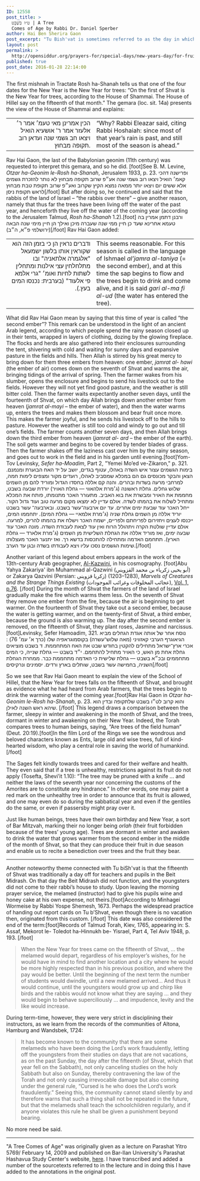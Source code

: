 ```yaml
---
ID: 12558
post_title: >
  ט״וּ בִּשְׁבָט | A Tree
  Comes of Age by Rabbi Dr. Daniel Sperber
author: Hai Ben Sherira Gaon
post_excerpt: "Tu Bish'vat is sometimes referred to as the day in which the sap begins to rise in the trees. From where does this teaching arise?"
layout: post
permalink: >
  http://opensiddur.org/prayers-for/special-days/new-years-day/for-fruit-trees/a-tree-comes-of-age-by-rabbi-dr-daniel-sperber/
published: true
post_date: 2016-01-28 22:14:00
---
```

<div class="english">
The first mishnah in Tractate Rosh ha-Shanah tells us that one of the four dates for the New Year is the New Year for trees:  “On the first of Shvat is the New Year for trees, according to the House of Shammai.  The House of Hillel say on the fifteenth of that month.”   The gemara (loc. sit. 14a) presents the view of the House of Shammai and explains:  
</div>
<table style="margin-left: auto;margin-right: auto;"><tbody>
<tr><td style="vertical-align:top;" width="46%">
<div class="commentary" style="text-align: right;"><span lang="he">
הכין אמרינן מאי טעמ׳ אמר ר׳ אלעזר אמר ר' אושעיא הואיל ויצאו חב גשמי שנה ועדאן רוב תקופה מבחוץ.
</span></div>
</td>
 
<td style="vertical-align:top;" width="53%">
<div class="english">
“Why? Rabbi Eleazar said, citing Rabbi Hoshaiah:   since most of that year’s rain is past, and still most of the season is ahead.” 
</div>
</td></tr></tbody></tbody></table> 
<div class="english">
Rav Hai Gaon, the last of the Babylonian geonim (11th century) was requested to interpret this gemara, and so he did. [foot]See B. M. Levine, <em>Otzar ha-Geonim le-Rosh ha-Shanah</em>, Jerusalem 1933, p. 23.
<span class="commentary">ופרישנה דהכי קאמ׳ הואיל ויצאו רוב גשמי שנה אע״פ שרוב תקופה מבחוץ לא נותר להזכרת גשמים אלא ששים יום ויצאו יותר ממאה נמצא הקיץ שקרוב ואע״פ שרוב תקופת טבת מבחוץ לראש תקופת ניסן</span>[/foot] But after doing so, he continued and said that the rabbis of the land of Israel – “the rabbis over there” – give another reason, namely that thus far the trees have been living off the water of the past year, and henceforth they live off the water of the coming year (according to the Jerusalem Talmud, <em>Rosh ha-Shanah</em> 1.2).[foot]<span class="commentary"> ורבנן דתמן אמרין בה טעמא אחרינא שעד כן חיין ממי שנה שעברה מיכן ואילך הן חיין מימי שנה הבאה (ירושלמי פ״א, ה״ב)‏</span>[/foot]  Rav Hai Gaon added:
</div>
<table style="margin-left: auto;margin-right: auto;"><tbody>
<tr><td style="vertical-align:top;" width="46%">
<div class="commentary" style="text-align: right;"><span lang="he">
ודברים נראין הן כי בזמן הזה הוא שקוראין אותו בלשון ישמעאל "אלגמרה אלתאניה" ובו מתלחלחין עצי אילנות ומתחלין לשתות לחיות ואומ׳ "גרי אלמא פי אלעוד" (בערבית: נכנסו המים בעץ.). ‏
</span></div>
</td>
 
<td style="vertical-align:top;" width="53%">
<div class="english">
This seems reasonable.  For this season is called in the language of Ishmael <em>al’jamra al-taniya</em> (= the second ember), and at this time the sap begins to flow and the trees begin to drink and come alive, and it is said <em>gari al-ma fi al-ud</em> (the water has entered the tree).
</div>
</td></tr></tbody></tbody></table>
<div class="english">
What did Rav Hai Gaon mean by saying that this time of year is called “the second ember”?   This remark can be understood in the light of an ancient Arab legend, according to which people spend the rainy season closed up in their tents, wrapped in layers of clothing, dozing by the glowing fireplace.  The flocks and herds are also gathered into their enclosures surrounding the tent, shivering with cold and waiting for sunny days and expansive pasture in the fields and hills.   Then Allah is stirred by his great mercy to bring down for them three embers from heaven:  one ember, <em>jamrat al- hawi</em> (the ember of air) comes down on the seventh of Shvat and warms the air, bringing tidings of the arrival of spring.  Then the farmer wakes from his slumber, opens the enclosure and begins to send his livestock out to the fields.  However they will not yet find good pasture, and the weather is still bitter cold.   Then the farmer waits expectantly another seven days, until the fourteenth of Shvat, on which day Allah brings down another ember from heaven (<em>jamrat al-mayi</em> – the ember of water), and then the water warms up, enters the trees and makes them blossom and bear fruit once more.  This makes the farmer joyful, and he sends his livestock off to the hills to pasture.   However the weather is still too cold and windy to go out and till one’s fields.  The farmer counts another seven days, and then Allah brings down the third ember from heaven (<em>jamrat al- ard</em> – the ember of the earth).   The soil gets warmer and begins to be covered by tender blades of grass.  Then the farmer shakes off the laziness cast over him by the rainy season, and goes out to work in the field and in his garden until evening.[foot]Yom-Tov Levinsky, <em>Sefer ha-Moadim</em>, Part 2, "Yemei Mo’ed ve-Zikaron," p. 321.
בימות הגשמים עצור איש השדה באהלו, עטוף בגדים, יושב על יד האח הבוערת ומנמנם. הצאן והבקר מכונסים גם הם במכלא שמסביב לאהלו, רועדים מקור ומצפים לימות חמה, למרחבי מרעה בשדות ובהרים. והנה קם אללה בחסדו הגדול ומוריד להם מן השמים שלוש גחלים. גחלת ראשונה (ג׳מרת אלהאווי — גחלת האויר) יורדת שבעה בשבט, מחממת את האויר ומבשרת את בוא האביב. מתעורר האכר מתנומתו, פותח את המכלא ומתחיל לשלוח את בהמתו לשדה. אולם עדיין לא ימצאו מקום מרעה טוב ועוד גדול הקור. ייחל האכר עוד שבעת ימים אחרים. עד יום ארבעה־עשר בשבט. ובארבעה־ עשר בשבט יוריד אללה מן השמים גחלת שניה (ג׳מרת אלמאיי — גחלת המים). יתחממו המים, ייכנסו לעצים ויחזירום לפריחתם ולפריים, ישמח האכר וישלח את בהמתו להרים, למרעה. אולם עדיין שולטת הקרה ויתהולל הרוח ואין עוד לצאת לעבודת השדה. מונה האכר עוד שבעה ימים, ואז מוריד אללה את הגחלת השלישית מן השמים (ג׳מרת אלארד — גחלת הארץ). תתחמם האדמה ומתחילה להתכסות בדשא רך. ואז יתנער האכר מעצלותו שימות הגשמים נסכו עליו ויצא לעבודתו בשדה ובגן עד הערב.[/foot]

Another variant of this legend about embers appears in the work of the 13th-century Arab geographer, <a href="https://en.wikipedia.org/wiki/Zakariya_al-Qazwini">Al-Kazwini</a>, in his cosmography. [foot]Abu Yahya Zakariya' ibn Muhammad al-Qazwini (أبو یحیی زکریاء بن محمد القزویني) or Zakarya Qazvini (Persian: زکریا قزوینی) ‎(1203–1283), <em>Marvels of Creatures and the Strange Things Existing</em> (عجائب المخلوقات وغرائب الموجودات), <a href="https://archive.org/details/kosmographie01qazw">Vol. 1, p.76</a>. [/foot]   During the month of Shvat the farmers of the land of Israel gradually make the fire which warms them less.  On the seventh of Shvat they remove one ember from the fire, because the air is beginning to get warmer. On the fourteenth of Shvat they take out a second ember, because the water is getting warmer, and on the twenty-first of Shvat, a third ember, because the ground is also warming up.   The day after the second ember is removed, on the fifteenth of Shvat, they plant roses, Jasmine and narcissus.[foot]Levinsky, Sefer Hamoadim, 321. 
נוסח אחר של אותה אגדת הגחלים מביא הגיאוגרף הערבי קאזוויני (מאה שלוש־עשרה) בקוסמוגראפיה שלו (כרך א׳ עמ׳ 76) : אכרי ארץ־ישראל מתחילים להקטין בחודש שבט את האח המתחממת. ד בשבט מוציאים גחלת אחת מן האש, כי האויר מתחיל להתחמם. י״ד בשבט — גחלת שנייה, כי המים מתחממים ובכ״א בשבט — גחלת שלישית כי האדמה מתחממת כבר. ממחרת הגחלת השניה, בחמישה עשר בשבט, שותלים בארץ ורדים. יסמינים ונרקיסים[/foot]

So we see that Rav Hai Gaon meant to explain the view of the School of Hillel, that the New Year for trees falls on the fifteenth of Shvat, and brought as evidence what he had heard from Arab farmers, that the trees begin to drink the warming water of the coming year.[foot]Rav Hai Gaon in <em>Otzar ha-Geonim le-Rosh ha-Shanah</em>, p. 23.
<span class="commentary">והוא קרוב לט״ו בשבט שלתקופה ובדין הוא שיהא ראש השנה לאילן</span>. [/foot]   This legend draws a comparison between the farmer, sleepy in winter and awakening in the month of Shvat, and the trees, dormant in winter and awakening on their New Year.   Indeed, the Torah compares trees to human beings, saying, “Are trees of the field human” (Deut. 20:19).[foot]In the film Lord of the Rings we see the wondrous and beloved characters known as Ents, large old and wise trees,   full of kind-hearted wisdom, who play a central role in saving the world of humankind.[/foot]

The Sages felt kindly towards trees and cared for their welfare and health.   They even said that if a tree is unhealthy, restrictions against its fruit do not apply (Tosefta, Shevi’it 1.10):   “The tree may be pruned with a knife … and neither the laws of the seventh year nor concerning the customs of the Amorites are to constitute any hindrance.”  In other words, one may paint a red mark on the unhealthy tree in order to announce that its fruit is allowed, and one may even do so during the sabbatical year and even if the gentiles do the same, or even if passersby might pray over it.

Just like human beings, trees have their own birthday and New Year, a sort of Bar Mitzvah, marking their no longer being <em>orlah</em> (their fruit forbidden because of the trees’ young age).   Trees are dormant in winter and awaken to drink the water that grows warmer from the second ember in the middle of the month of Shvat, so that they can produce their fruit in due season and enable us to recite a benediction over trees and the fruit they bear.

***

Another noteworthy theme connected with Tu biSh'vat is that the fifteenth of Shvat was traditionally a day off for teachers and pupils in the Beit Midrash.  On that day the Beit Midrash did not function, and the youngsters did not come to their rabbi’s house to study.  Upon leaving the morning prayer service, the melamed (instructor) had to give his pupils wine and honey cake at his own expense, not theirs.[foot]According to Minhagei Wormeise by Rabbi Yospe Shemesh, 1673.  Perhaps the widespread practice of handing out report cards on Tu b’Shvat, even though there is no vacation then, originated from this custom. [/foot]   This date was also considered the end of the term:[foot]Records of Talmud Torah, Kiev, 1765, appearing in:  S. Assaf, Mekorot le- Toledot ha-Hinnukh be- Yisrael, Part 4, Tel Aviv 1948, p. 193. [/foot]


<blockquote>When the New Year for trees came on the fifteenth of Shvat, … the melamed would depart, regardless of his employer’s wishes, for he would have in mind to find another location and a city where he would be more highly respected than in his previous position, and where the pay would be better.  Until the beginning of the next term the number of students would dwindle, until a new melamed arrived… And thus it would continue, until the youngsters would grow up and chirp like birds and the rabbis would not know what they are saying … and they would begin to behave superciliously … and impudence, levity and the like would increase.</blockquote>

During term-time, however, they were very strict in disciplining their instructors, as we learn from the records of the communities of Altona, Hamburg and Wandsbek, 1724:

<blockquote>It has become known to the community that there are some melameds who have been doing the Lord’s work fraudulently, letting off the youngsters from their studies on days that are not vacations, as on the past Sunday, the day after the fifteenth (of Shvat, which that year fell on the Sabbath), not only canceling studies on the holy Sabbath but also on Sunday, thereby contravening the law of the Torah and not only causing irrevocable damage but also coming under the general rule, “Cursed is he who does the Lord’s work fraudulently.”  Seeing this, the community cannot stand silently by and therefore warns that such a thing shall not be repeated in the future, but that the melameds shall teach the schoolchildren regularly, and if anyone violates this rule he shall be given a punishment beyond bearing.</blockquote>



No more need be said.
</div>
<hr />
"A Tree Comes of Age" was originally given as a lecture on Parashat Yitro 5769/ February 14, 2009 and published on Bar-Ilan University's Parashat Hashavua Study Center's website, <a href="http://www.biu.ac.il/JH/Parasha/eng/ytro/sper.html">here</a>. I have transcribed and added a number of the sourcetexts referred to in the lecture and in doing this I have added to the annotations in the original post.